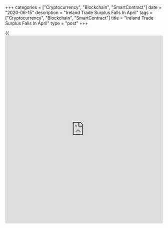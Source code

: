 +++
categories = ["Cryptocurrency", "Blockchain", "SmartContract"]
date = "2020-06-15"
description = "Ireland Trade Surplus Falls In April"
tags = ["Cryptocurrency", "Blockchain", "SmartContract"]
title = "Ireland Trade Surplus Falls In April"
type = "post"
+++

{{<iframe id="large-banner" src="https://www.bounty.group/#slide=20.0" width="100%" height="600" scrolling="no" style="border: 0px solid rgb(216, 221, 230); border-radius: 3px;">}}

Ireland's trade surplus decreased in April as exports declined more than
imports, figures from the Central Statistics Office showed on Monday.

The trade surplus decreased to EUR 5.78 billion in April from EUR 10.44
billion in March. In the same month last year, the trade surplus was EUR
5.39 billion.

Exports declined by a seasonally adjusted 32.0 percent monthly in April,
and imports fell 11.0 percent.

On an unadjusted basis, exports decreased 10.0 percent annually in
April, while imports declined 21.0 percent.

Data showed that exports to Britain decreased 26 percent on year in
April, while imports were down 0.2 percent.

For comments and feedback [contact](https://www.playgroundfx.com/contact/): editorial@rtt[news](https://www.letsplayfx.com/blog/forex-news-website/).com

[Economic News][1]

 **What parts of the world are seeing the best (and worst) economic
performances lately? Click[here][2] to check out our [Econ Scorecard][2]
and find out! See up-to-the-moment [ranking](https://www.playgroundfx.com/blog/crypto-exchange-ranking/)s for the best and worst
performers in [GDP][3], [unemployment rate][4], [inflation][5] and much
more.**

   1. www.rtt[news](https://www.letsplayfx.com/blog/forex-news-website/).com/Content/EconomicNews.aspx
   2. www.rtt[news](https://www.letsplayfx.com/blog/forex-news-website/).com/economic-scorecard/world-rank/retail-sales/highest-performance.aspx
   3. www.rtt[news](https://www.letsplayfx.com/blog/forex-news-website/).com/economic-scorecard/world-rank/GDP/highest-performance.aspx
   4. www.rtt[news](https://www.letsplayfx.com/blog/forex-news-website/).com/economic-scorecard/world-rank/unemployment-rate/lowest-performance.aspx
   5. www.rtt[news](https://www.letsplayfx.com/blog/forex-news-website/).com/economic-scorecard/world-rank/CPI/highest-performance.aspx